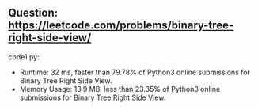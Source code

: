 ## Question: https://leetcode.com/problems/binary-tree-right-side-view/

code1.py:
* Runtime: 32 ms, faster than 79.78% of Python3 online submissions for Binary Tree Right Side View.
* Memory Usage: 13.9 MB, less than 23.35% of Python3 online submissions for Binary Tree Right Side View.